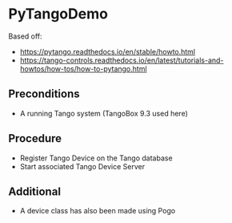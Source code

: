 # PyTangoDemo
Based off:
- https://pytango.readthedocs.io/en/stable/howto.html
- https://tango-controls.readthedocs.io/en/latest/tutorials-and-howtos/how-tos/how-to-pytango.html

## Preconditions
- A running Tango system (TangoBox 9.3 used here)

## Procedure
- Register Tango Device on the Tango database
- Start associated Tango Device Server

## Additional
- A device class has also been made using Pogo
